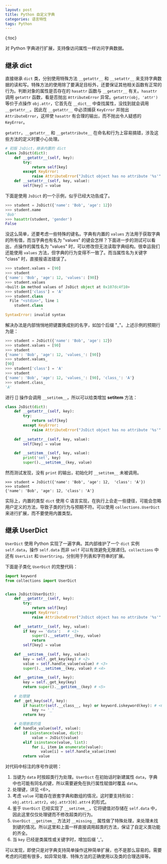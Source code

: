 ```yaml
---
layout: post
title: Python 自定义字典
categories: 语言特性
tags: Python
---
```

{:toc}

对 Python 字典进行扩展，支持像访问属性一样访问字典数据。

## 继承 dict

直接继承 `dict` 类，分别使用特殊方法 `__getattr__` 和 `__setattr__` 来支持字典数据的读和写。特殊方法的使用除了要满足目标外，还要保证其他相关函数有正常的行为。判断对象的属性是否存在的 `hasattr` 函数与 `__getattr__` 有关。`hasattr` 调用 `getattr` 函数，看是否抛出 `AttributeError` 异常。`getattr(obj, 'attr')` 等价于点操作 `obj.attr`，它首先在 `__dict__` 中查找属性，没找到就会调用 `__getattr__`。因此在 `__getattr__` 中必须捕获 `KeyError` 并抛出 `AttributeError`，这样使 `hasattr` 有合理的输出，而不抛出令人疑惑的 `KeyError`。

`getattr`，`__getattr__` 和 `__getattribute__` 在命名和行为上容易搞错，涉及这些方法的定义时要小心处理。

```python
# 初版 JsDict，继承内置的 dict
class JsDict(dict):
    def __getattr__(self, key):
        try:
            return self[key]
        except KeyError:
            raise AttributeError("JsDict object has no attribute '%s'" % key)
    def __setattr__(self, key, value):
        self[key] = value
```

下面是使用 `JsDict` 的一个示例，似乎已经大功告成了。

```python
>>> student = JsDict({'name': 'Bob', 'age': 12})
>>> student.name
'Bob'
>>> hasattr(student, 'gender')
False
```

没这么简单，还要考虑一些特殊的键名。字典有内置的 `values` 方法用于获取字典的所有值，而当字典也有名为 "values" 的键会怎样？下面进一步的测试可以看出，点操作的属性名为 "values" 时，可以修改但无法读取字典结构。很幸运我们还能使用 `values` 方法，但字典的行为变得不一致了。而当属性名为关键字 "class" 时，直接报语法错误了。

```python
>>> student.values = [90]
>>> student
{'name': 'Bob', 'age': 12, 'values': [90]}
>>> student.values
<built-in method values of JsDict object at 0x107dc4f10>
>>> student['class'] = 'A'
>>> student.class
  File "<stdin>", line 1
    student.class
                ^
SyntaxError: invalid syntax
```

解决办法是内部悄悄地把键置换成别的名字，如加个后缀 "_"。上述示例的预期行为是：

```python
>>> student = JsDict({'name': 'Bob', 'age': 12})
>>> student.values = [90]
>>> student
{'name': 'Bob', 'age': 12, 'values_': [90]}
>>> student.values_
[90]
>>> student['class'] = 'A'
>>> student
{'name': 'Bob', 'age': 12, 'values_': [90], 'class_': 'A'}
>>> student.class_
'A'
```

进行 [] 操作会调用 `__setitem__`，所以可以给类增加 __setitem__ 方法：

```python
class JsDict(dict):
    def __getattr__(self, key):
        try:
            return self[key]
        except KeyError:
            raise AttributeError("JsDict object has no attribute '%s'" % key)
    
    def __setattr__(self, key, value):
        self[key] = value
    
    def __setitem__(self, key, value):
        print('set', key)
        super().__setitem__(key, value)
```

然而测试发现，没有 `print` 的输出，初始化时 `__setitem__` 未被调用。

```
>>> student = JsDict({'name': 'Bob', 'age': 12,  'class': 'A'})
>>> student
{'name': 'Bob', 'age': 12, 'class': 'A'}
```

实际上，内置的类型 `dict` 使用 C 语言实现，在执行上会走一些捷径，可能会忽略用户定义的方法，导致子类的行为与预期不符。可以使用 `collections.UserDict `来进行扩展，而不要使用内置类型。

## 继承 UserDict

`UserDict` 使用 Python 实现了一遍字典。其内部维护了一个 `dict` 实例 `self.data`，操作 `self.data` 而非 `self` 可以有效避免无限递归。`collections` 中还有 `UserList` 和 `UserString`，分别用于列表和字符串的扩展。

下面是子类化 `UserDict` 的完整代码：

```python
import keyword
from collections import UserDict


class JsDict(UserDict):
    def __getattr__(self, key):
        try:
            return self[key]
        except KeyError:
            raise AttributeError("JsDict object has no attribute '%s'" % key)
    
    def __setattr__(self, key, value):
        if key == 'data':   # <1>
            super().__setattr__(key, value)
            return
        self[key] = value
    
    def __setitem__(self, key, value):
        key = self._get_key(key) # <2>
        value = self.handle_value(value) # <3>
        super().__setitem__(key, value) # <4>
    
    def __getitem__(self, key):
        key = self._get_key(key)
        return super().__getitem__(key) # <5>
    
    # 处理键
    def _get_key(self, key):
        if hasattr(self.__class__, key) or keyword.iskeyword(key): # <6>
            key += '_'
        return key

    # 处理嵌套的值
    def handle_value(self, value):
        if isinstance(value, dict):
            value = JsDict(value)
        elif isinstance(value, list):
            for i, item in enumerate(value):
                value[i] = self.handle_value(item)
        return value
```

对代码中标注的序号作说明：

1. 当键为 `data` 时按超类行为处理。`UserDict` 在初始话时新建属性 `data`，字典中也可能有同名的键，所以需要避免在执行属性赋值时覆盖 `data`。
2. 处理键，详见 <6>。
3. 考虑 `value` 可能存在嵌套字典和数组的情况，这时要支持形如：`obj.attr1.attr2`，`obj.attr3[0].attr4` 的形式。
4. 鉴于 `UserDict` 已经实现了 `__setitem__`，它将键值对存储在 `self.data` 中，因此这里仅仅处理键而不修改超类的行为。
5. `UserDict`  `__getitem__` 方法对 `__missing__` 属性做了特殊处理，来处理未找到键的情况。所以这里和上面一样直接调用超类的方法，保证了自定义类功能的齐全。
6. 当 `key` 已经是类属性或关键字时，增加后缀 '_'。

可以发现，即使只是对字典支持简单操作这种简单扩展，也不是那么容易的。需要考虑的问题有很多，如异常处理、特殊方法的正确使用以及类的合理选择等。
